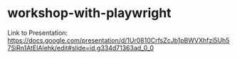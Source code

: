 # workshop-with-playwright

Link to Presentation: https://docs.google.com/presentation/d/1Ur0810CrfsZcJb1pBWVXhfzi5Uh57SiRn1AtEIAlehk/edit#slide=id.g334d71363ad_0_0
